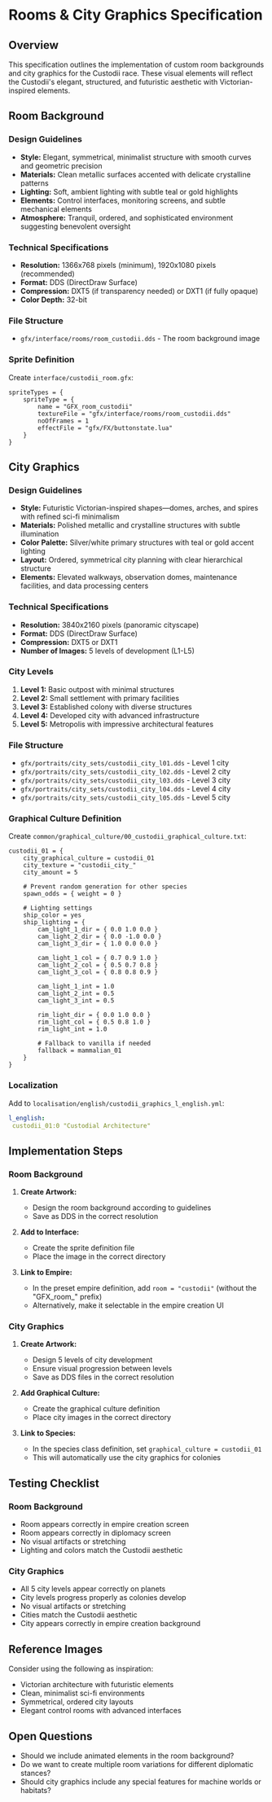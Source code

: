 # Rooms & City Graphics Specification

## Overview
This specification outlines the implementation of custom room backgrounds and city graphics for the Custodii race. These visual elements will reflect the Custodii's elegant, structured, and futuristic aesthetic with Victorian-inspired elements.

## Room Background

### Design Guidelines
- **Style:** Elegant, symmetrical, minimalist structure with smooth curves and geometric precision
- **Materials:** Clean metallic surfaces accented with delicate crystalline patterns
- **Lighting:** Soft, ambient lighting with subtle teal or gold highlights
- **Elements:** Control interfaces, monitoring screens, and subtle mechanical elements
- **Atmosphere:** Tranquil, ordered, and sophisticated environment suggesting benevolent oversight

### Technical Specifications
- **Resolution:** 1366x768 pixels (minimum), 1920x1080 pixels (recommended)
- **Format:** DDS (DirectDraw Surface)
- **Compression:** DXT5 (if transparency needed) or DXT1 (if fully opaque)
- **Color Depth:** 32-bit

### File Structure
- `gfx/interface/rooms/room_custodii.dds` - The room background image

### Sprite Definition
Create `interface/custodii_room.gfx`:

```plaintext
spriteTypes = {
    spriteType = {
        name = "GFX_room_custodii"
        textureFile = "gfx/interface/rooms/room_custodii.dds"
        noOfFrames = 1
        effectFile = "gfx/FX/buttonstate.lua"
    }
}
```

## City Graphics

### Design Guidelines
- **Style:** Futuristic Victorian-inspired shapes—domes, arches, and spires with refined sci-fi minimalism
- **Materials:** Polished metallic and crystalline structures with subtle illumination
- **Color Palette:** Silver/white primary structures with teal or gold accent lighting
- **Layout:** Ordered, symmetrical city planning with clear hierarchical structure
- **Elements:** Elevated walkways, observation domes, maintenance facilities, and data processing centers

### Technical Specifications
- **Resolution:** 3840x2160 pixels (panoramic cityscape)
- **Format:** DDS (DirectDraw Surface)
- **Compression:** DXT5 or DXT1
- **Number of Images:** 5 levels of development (L1-L5)

### City Levels
1. **Level 1:** Basic outpost with minimal structures
2. **Level 2:** Small settlement with primary facilities
3. **Level 3:** Established colony with diverse structures
4. **Level 4:** Developed city with advanced infrastructure
5. **Level 5:** Metropolis with impressive architectural features

### File Structure
- `gfx/portraits/city_sets/custodii_city_l01.dds` - Level 1 city
- `gfx/portraits/city_sets/custodii_city_l02.dds` - Level 2 city
- `gfx/portraits/city_sets/custodii_city_l03.dds` - Level 3 city
- `gfx/portraits/city_sets/custodii_city_l04.dds` - Level 4 city
- `gfx/portraits/city_sets/custodii_city_l05.dds` - Level 5 city

### Graphical Culture Definition
Create `common/graphical_culture/00_custodii_graphical_culture.txt`:

```plaintext
custodii_01 = {
    city_graphical_culture = custodii_01
    city_texture = "custodii_city_"
    city_amount = 5
    
    # Prevent random generation for other species
    spawn_odds = { weight = 0 }
    
    # Lighting settings
    ship_color = yes
    ship_lighting = {
        cam_light_1_dir = { 0.0 1.0 0.0 }
        cam_light_2_dir = { 0.0 -1.0 0.0 }
        cam_light_3_dir = { 1.0 0.0 0.0 }
        
        cam_light_1_col = { 0.7 0.9 1.0 }
        cam_light_2_col = { 0.5 0.7 0.8 }
        cam_light_3_col = { 0.8 0.8 0.9 }
        
        cam_light_1_int = 1.0
        cam_light_2_int = 0.5
        cam_light_3_int = 0.5
        
        rim_light_dir = { 0.0 1.0 0.0 }
        rim_light_col = { 0.5 0.8 1.0 }
        rim_light_int = 1.0
        
        # Fallback to vanilla if needed
        fallback = mammalian_01
    }
}
```

### Localization
Add to `localisation/english/custodii_graphics_l_english.yml`:

```yaml
l_english:
 custodii_01:0 "Custodial Architecture"
```

## Implementation Steps

### Room Background
1. **Create Artwork:**
   - Design the room background according to guidelines
   - Save as DDS in the correct resolution
   
2. **Add to Interface:**
   - Create the sprite definition file
   - Place the image in the correct directory

3. **Link to Empire:**
   - In the preset empire definition, add `room = "custodii"` (without the "GFX_room_" prefix)
   - Alternatively, make it selectable in the empire creation UI

### City Graphics
1. **Create Artwork:**
   - Design 5 levels of city development
   - Ensure visual progression between levels
   - Save as DDS files in the correct resolution
   
2. **Add Graphical Culture:**
   - Create the graphical culture definition
   - Place city images in the correct directory
   
3. **Link to Species:**
   - In the species class definition, set `graphical_culture = custodii_01`
   - This will automatically use the city graphics for colonies

## Testing Checklist

### Room Background
- Room appears correctly in empire creation screen
- Room appears correctly in diplomacy screen
- No visual artifacts or stretching
- Lighting and colors match the Custodii aesthetic

### City Graphics
- All 5 city levels appear correctly on planets
- City levels progress properly as colonies develop
- No visual artifacts or stretching
- Cities match the Custodii aesthetic
- City appears correctly in empire creation background

## Reference Images
Consider using the following as inspiration:
- Victorian architecture with futuristic elements
- Clean, minimalist sci-fi environments
- Symmetrical, ordered city layouts
- Elegant control rooms with advanced interfaces

## Open Questions
- Should we include animated elements in the room background?
- Do we want to create multiple room variations for different diplomatic stances?
- Should city graphics include any special features for machine worlds or habitats? 